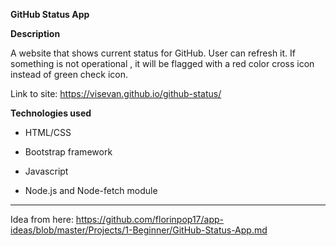 **GitHub Status App**

**Description**

A website that shows current status for GitHub. User can refresh it. If something is not operational , it will be flagged with a red color cross icon instead of green check icon.

Link to site: https://visevan.github.io/github-status/

**Technologies used**

- HTML/CSS

- Bootstrap framework

- Javascript

- Node.js and Node-fetch module


---

Idea from here: https://github.com/florinpop17/app-ideas/blob/master/Projects/1-Beginner/GitHub-Status-App.md
